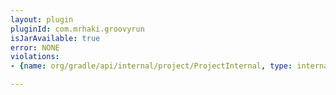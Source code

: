 ```yaml
---
layout: plugin
pluginId: com.mrhaki.groovyrun
isJarAvailable: true
error: NONE
violations:
- {name: org/gradle/api/internal/project/ProjectInternal, type: internal-api-usage}

---
```

